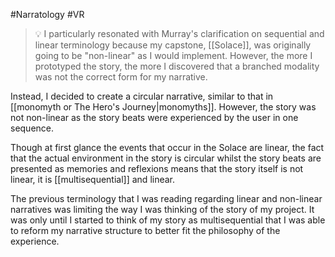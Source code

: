 #Narratology #VR 

> 💡 I particularly resonated with Murray's clarification on sequential and linear terminology because my capstone, [[Solace]], was originally going to be "non-linear" as I would implement. However, the more I prototyped the story, the more I discovered that a branched modality was not the correct form for my narrative. 

Instead, I decided to create a circular narrative, similar to that in [[monomyth or The Hero's Journey|monomyths]]. However, the story was not non-linear as the story beats were experienced by the user in one sequence.

Though at first glance the events that occur in the Solace are linear, the fact that the actual environment in the story is circular whilst the story beats are presented as memories and reflexions means that the story itself is not linear, it is [[multisequential]] and linear. 

The previous terminology that I was reading regarding linear and non-linear narratives was limiting the way I was thinking of the story of my project. It was only until I started to think of my story as multisequential that I was able to reform my narrative structure to better fit the philosophy of the experience. 